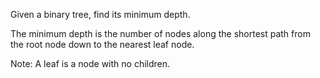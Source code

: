 Given a binary tree, find its minimum depth.

The minimum depth is the number of nodes along the shortest path from the root node down to the nearest leaf node.

Note: A leaf is a node with no children.


